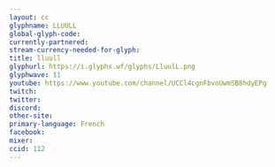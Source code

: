 ```yaml
---
layout: cc
glyphname: LLUULL
global-glyph-code: 
currently-partnered: 
stream-currency-needed-for-glyph: 
title: lluull
glyphurl: https://i.glyphs.wf/glyphs/LluulL.png
glyphwave: 11
youtube: https://www.youtube.com/channel/UCCl4cgnFbvoUwmSB8hdyEPg
twitch: 
twitter: 
discord: 
other-site: 
primary-language: French
facebook: 
mixer: 
ccid: 112
---
```


